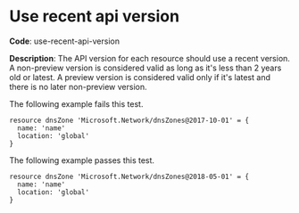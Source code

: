 # Use recent api version

**Code**: use-recent-api-version

**Description**: The API version for each resource should use a recent version. A non-preview version is considered valid as long as it's less than 2 years old or latest. A preview version is considered valid only if it's latest and there is no later non-preview version.

The following example fails this test.

```bicep
resource dnsZone 'Microsoft.Network/dnsZones@2017-10-01' = {
  name: 'name'
  location: 'global'
}
```

The following example passes this test.

```bicep
resource dnsZone 'Microsoft.Network/dnsZones@2018-05-01' = {
  name: 'name'
  location: 'global'
}
```
